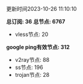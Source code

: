 更新时间2023-10-26 11:10:10

**总订阅: 36**
**总节点: 6767**
- vless节点: 20

**google ping有效节点: 312**
- v2ray节点: 88
- ss节点: 196
- trojan节点: 28
